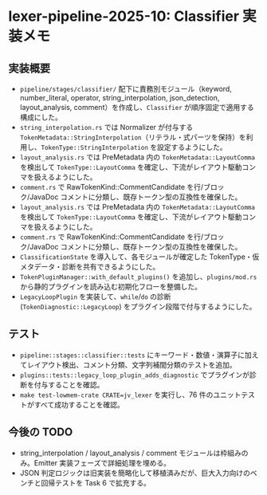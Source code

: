 # lexer-pipeline-2025-10: Classifier 実装メモ

## 実装概要
- `pipeline/stages/classifier/` 配下に責務別モジュール（keyword, number_literal, operator, string_interpolation, json_detection, layout_analysis, comment）を作成し、`Classifier` が順序固定で適用する構成にした。
- `string_interpolation.rs` では Normalizer が付与する `TokenMetadata::StringInterpolation`（リテラル・式パーツを保持）を利用し、`TokenType::StringInterpolation` を設定するようにした。
- `layout_analysis.rs` では PreMetadata 内の `TokenMetadata::LayoutComma` を検出して `TokenType::LayoutComma` を確定し、下流がレイアウト駆動コンマを扱えるようにした。
- `comment.rs` で RawTokenKind::CommentCandidate を行/ブロック/JavaDoc コメントに分類し、既存トークン型の互換性を確保した。
- `layout_analysis.rs` では PreMetadata 内の `TokenMetadata::LayoutComma` を検出して `TokenType::LayoutComma` を確定し、下流がレイアウト駆動コンマを扱えるようにした。
- `comment.rs` で RawTokenKind::CommentCandidate を行/ブロック/JavaDoc コメントに分類し、既存トークン型の互換性を確保した。
- `ClassificationState` を導入して、各モジュールが確定した TokenType・仮メタデータ・診断を共有できるようにした。
- `TokenPluginManager::with_default_plugins()` を追加し、`plugins/mod.rs` から静的プラグインを読み込む初期化フローを整備した。
- `LegacyLoopPlugin` を実装して、`while`/`do` の診断 (`TokenDiagnostic::LegacyLoop`) をプラグイン段階で付与するようにした。

## テスト
- `pipeline::stages::classifier::tests` にキーワード・数値・演算子に加えてレイアウト検出、コメント分類、文字列補間分類のテストを追加。
- `plugins::tests::legacy_loop_plugin_adds_diagnostic` でプラグインが診断を付与することを確認。
- `make test-lowmem-crate CRATE=jv_lexer` を実行し、76 件のユニットテストがすべて成功することを確認。

## 今後の TODO
- string_interpolation / layout_analysis / comment モジュールは枠組みのみ。Emitter 実装フェーズで詳細処理を埋める。
- JSON 判定ロジックは旧実装を簡略化して移植済みだが、巨大入力向けのベンチと回帰テストを Task 6 で拡充する。
